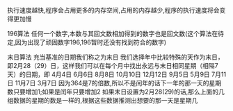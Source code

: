 执行速度越快,程序会占用更多的内存空间,占用的内存越少,程序的执行速度将会变得更加慢 

196算法
任何一个数字,本数与其回文数相加得到的数字也是回文数(这个算法在待定,因为出现了顽固数字196,196暂时还没有找到符合的数字)

末日算法
充当基准的日期我们称之为末日
我们选择年中比较特殊的天作为末日，即2月28（29）日，这样我们可以在每个月中找出永远与末日相同星期（相隔7天）的日期，即
4月4日   6月6日    8月8日   10月10日   12月12日
9月5日   5月9日   7月11日  11月7日     3月7日
因为364是7的倍数,所以不是闰年的话下一年的那一天的星期数只要增加1;如果是闰年只要增加2
如果末日设置为2月28(29)的话,那么上面的几组数据的星期的数是一样的,根据这些数据推测出想要的那一天是星期几